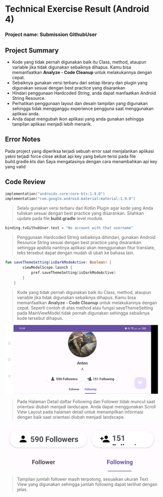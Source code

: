 # Technical Exercise Result (Android 4)

### Project name: Submission GithubUser

## Project Summary

- Kode yang tidak pernah digunakan baik itu Class, method, ataupun variable jika tidak digunakan sebaiknya dihapus. Kamu bisa memanfaatkan **Analyze - Code Cleanup** untuk melakukannya dengan cepat.
- Sebaiknya gunakan versi terbaru dari setiap library dan plugin yang digunakan sesuai dengan best practice yang disarankan
- Hindari penggunaan Hardcoded String, anda dapat manfaatkan Android String Resource.
- Perhatikan penggunaan layout dan desain tampilan yang digunakan sehingga tidak mengganggu experience pengguna saat menggunakan aplikasi anda.
- Anda dapat mengubah ikon aplikasi yang anda gunakan sehingga tampilan aplikasi menjadi lebih menarik.

## Error Notes

Pada project yang diperiksa terjadi sebuah error saat menjalankan aplikasi yakni terjadi force close akibat api key yang belum terisi pada file build.gradle.kts dan Saya mengatasinya dengan cara menambahkan api key yang valid

## Code Review

```kotlin
implementation("androidx.core:core-ktx:1.9.0")
implementation("com.google.android.material:material:1.9.0")
```

> Selalu gunakan versi terbaru dari Kotlin Plugin agar kode yang Anda tuliskan sesuai dengan best practice yang disarankan. Silahkan update pada file **build.gradle** level module.
> 

```kotlin
binding.tvGithubUser.text = "No account with that username"
```

> Penggunaan Hardcoded String sebaiknya dihindari, gunakan Android Resource String sesuai dengan best practice yang disarankan sehingga apabila nantinya aplikasi akan menggunakan fitur translate, teks tersebut dapat dengan mudah di ubah ke bahasa lain.
> 

```kotlin
fun saveThemeSetting(isDarkModeActive: Boolean) {
        viewModelScope.launch {
            pref.saveThemeSetting(isDarkModeActive)
        }
    }
```

> Kode yang tidak pernah digunakan baik itu Class, method, ataupun variable jika tidak digunakan sebaiknya dihapus. Kamu bisa memanfaatkan **Analyze - Code Cleanup** untuk melakukannya dengan cepat. Seperti contoh di atas method atau fungsi saveThemeSetting pada MainViewModel tidak pernah digunakan sehingga sebaiknya kode tersebut dihapus.
> 

![WhatsApp Image 2024-05-05 at 14.00.38_79f329cd.jpg](Image/WhatsApp_Image_2024-05-05_at_14.00.38_79f329cd.jpg)

> Pada Halaman Detail daftar Following dan Follower tidak muncul saat orientasi diubah menjadi landscape. Anda dapat menggunakan Scroll View Layout pada halaman detail untuk menampilkan informasi dengan baik saat orientasi diubah menjadi landscape.
> 

![WhatsApp Image 2024-05-05 at 14.00.39_48afde80.jpg](Image/903e2df5-b96c-4456-a4b3-314902de2331.png)

> Tampilan jumlah follower masih terpotong, sesuaikan ukuran Text View yang digunakan sehingga jumlah following dapat terlihat dengan jelas.
>